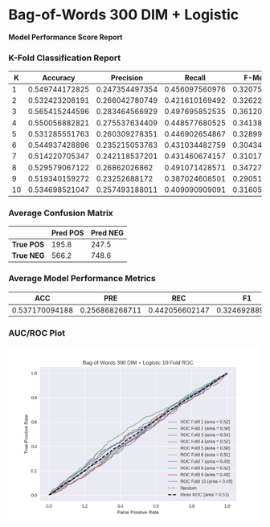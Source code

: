 # Bag-of-Words 300 DIM + Logistic
**Model Performance Score Report**

### K-Fold Classification Report
| K | Accuracy | Precision | Recall | F-Measure | AUC | Kappa |
| --- | --- | --- | --- | --- | --- | --- |
| 1 | 0.549744172825 | 0.247354497354 | 0.456097560976 | 0.320754716981 | 0.517151819776 | 0.0265157497097 |
| 2 | 0.532423208191 | 0.266042780749 | 0.421610169492 | 0.326229508197 | 0.497352518649 | -0.00446808392324 |
| 3 | 0.565415244596 | 0.283464566929 | 0.497695852535 | 0.361204013378 | 0.542654572793 | 0.0680289102052 |
| 4 | 0.550056882821 | 0.275537634409 | 0.448577680525 | 0.341382181515 | 0.517140492838 | 0.0284795667283 |
| 5 | 0.531285551763 | 0.260309278351 | 0.446902654867 | 0.328990228013 | 0.503696350405 | 0.00598907583784 |
| 6 | 0.544937428896 | 0.235215053763 | 0.431034482759 | 0.304347826087 | 0.505088247296 | 0.0078810811726 |
| 7 | 0.514220705347 | 0.242118537201 | 0.431460674157 | 0.310177705977 | 0.486865142867 | -0.0208739904014 |
| 8 | 0.529579067122 | 0.26862026862 | 0.491071428571 | 0.34727703236 | 0.516909760087 | 0.0265780730897 |
| 9 | 0.519340159272 | 0.23252688172 | 0.387024608501 | 0.290512174643 | 0.475739611649 | -0.0398056336017 |
| 10 | 0.534698521047 | 0.257493188011 | 0.409090909091 | 0.316053511706 | 0.494283108866 | -0.00961279234347 |

### Average Confusion Matrix
| | Pred POS | Pred NEG |
| --- | --- | --- |
| **True POS** | 195.8 | 247.5 |
| **True NEG** | 566.2 | 748.6 |

### Average Model Performance Metrics
| ACC | PRE | REC | F1 | AUC | KAPP |
| --- | --- | --- | --- | --- | --- |
| 0.537170094188 | 0.256868268711 | 0.442056602147 | 0.324692889886 | 0.505688162523 | 0.00887119564734 |

### AUC/ROC Plot
![ROC Plot](bag-of-words_300_dim_+_logistic_auc-plot.png)

